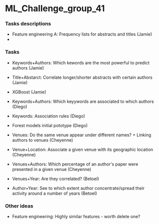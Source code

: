 # ML_Challenge_group_41


### Tasks descriptions

- Feature engineering A: Frequency lists for abstracts and titles (Jamie)
- 



### Tasks

- Keywords+Authors: Which kewords are the most powerful to predict authors (Jamie)
- Title+Abstarct: Correlate longer/shorter abstracts with certain authors (Jamie)
- XGBoost (Jamie)

- Keywords+Authors: Which keyywords are associated to which authors (Diego)
- Keywords: Association rules (Diego)
- Forest models initial pototype (Diego)

- Venues: Do the same venue appear under different names? + Linking authors to venues (Cheyenne)
- Venue+Location: Associate a given venue with its geographic location (Cheyenne)
- Venues+Authors: Which percentage of an author's paper were presented in a given venue (Cheyenne)

- Venues+Year: Are they correlated? (Betoel)
- Author+Year: See to which extent author concentrate/spread their activity around a number of years (Betoel)



### Other ideas

- Feature engineering: Highly similar features - worth delete one?